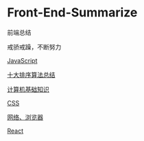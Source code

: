 # Front-End-Summarize
前端总结

戒骄戒躁，不断努力

[JavaScript](https://github.com/SanQiG/Front-End-Interview-Summarize/blob/master/JavaScript/JavaScript.md)

[十大排序算法总结](https://github.com/SanQiG/Front-End-Interview-Summarize/blob/master/%E8%AE%A1%E7%AE%97%E6%9C%BA%E5%9F%BA%E7%A1%80/%E5%8D%81%E5%A4%A7%E6%8E%92%E5%BA%8F%E7%AE%97%E6%B3%95%E6%80%BB%E7%BB%93.md)

[计算机基础知识](https://github.com/SanQiG/Front-End-Interview-Summarize/blob/master/%E8%AE%A1%E7%AE%97%E6%9C%BA%E5%9F%BA%E7%A1%80/%E8%AE%A1%E7%AE%97%E6%9C%BA%E5%9F%BA%E7%A1%80%E7%9F%A5%E8%AF%86.md)

[CSS](https://github.com/SanQiG/Front-End-Interview-Summarize/blob/master/CSS/CSS.md)

[网络、浏览器](https://github.com/SanQiG/Front-End-Interview-Summarize/blob/master/%E7%BD%91%E7%BB%9C%E3%80%81%E6%B5%8F%E8%A7%88%E5%99%A8/%E7%BD%91%E7%BB%9C%E3%80%81%E6%B5%8F%E8%A7%88%E5%99%A8.md)

[React](https://github.com/SanQiG/Front-End-Interview-Summarize/blob/master/React/React.md)
